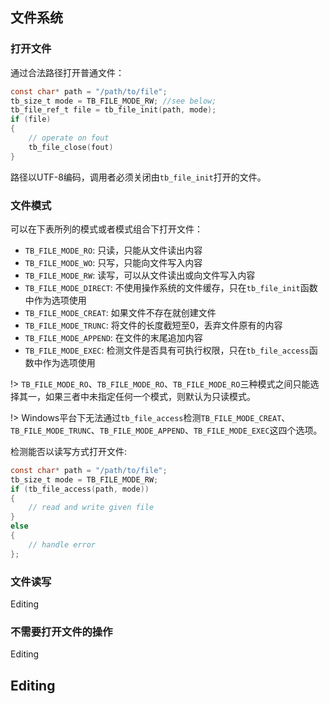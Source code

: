## 文件系统

### 打开文件

通过合法路径打开普通文件：

```c
const char* path = "/path/to/file";
tb_size_t mode = TB_FILE_MODE_RW; //see below;
tb_file_ref_t file = tb_file_init(path, mode);
if (file)
{
    // operate on fout
    tb_file_close(fout)
}
```
路径以UTF-8编码，调用者必须关闭由`tb_file_init`打开的文件。

### 文件模式

可以在下表所列的模式或者模式组合下打开文件：

* `TB_FILE_MODE_RO`: 只读，只能从文件读出内容
* `TB_FILE_MODE_WO`: 只写，只能向文件写入内容
* `TB_FILE_MODE_RW`: 读写，可以从文件读出或向文件写入内容
* `TB_FILE_MODE_DIRECT`: 不使用操作系统的文件缓存，只在`tb_file_init`函数中作为选项使用
* `TB_FILE_MODE_CREAT`: 如果文件不存在就创建文件
* `TB_FILE_MODE_TRUNC`: 将文件的长度截短至0，丢弃文件原有的内容
* `TB_FILE_MODE_APPEND`: 在文件的末尾追加内容
* `TB_FILE_MODE_EXEC`: 检测文件是否具有可执行权限，只在`tb_file_access`函数中作为选项使用

!> `TB_FILE_MODE_RO`、`TB_FILE_MODE_RO`、`TB_FILE_MODE_RO`三种模式之间只能选择其一，如果三者中未指定任何一个模式，则默认为只读模式。

!> Windows平台下无法通过`tb_file_access`检测`TB_FILE_MODE_CREAT`、`TB_FILE_MODE_TRUNC`、`TB_FILE_MODE_APPEND`、`TB_FILE_MODE_EXEC`这四个选项。

检测能否以读写方式打开文件:
```c
const char* path = "/path/to/file";
tb_size_t mode = TB_FILE_MODE_RW;
if (tb_file_access(path, mode))
{
    // read and write given file
}
else
{
    // handle error
};
```

### 文件读写

Editing

### 不需要打开文件的操作

Editing

## Editing
